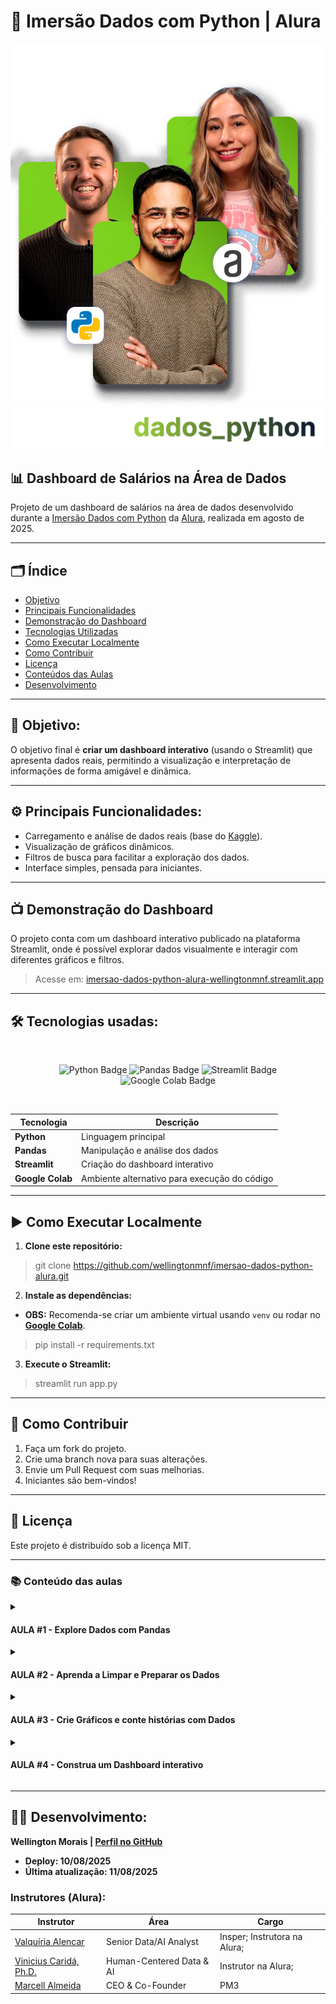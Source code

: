 # 🤿 Imersão Dados com Python | Alura 

<div id="topo" align="center">

![Topo README.md](images/imersao-instrutores.png)
![Topo README.md](images/imersao-topo.png)

</div>

## 📊 Dashboard de Salários na Área de Dados 

Projeto de um dashboard de salários na área de dados desenvolvido durante a [Imersão Dados com Python](https://cursos.alura.com.br/imersao) da [Alura](https://www.alura.com.br/), realizada em agosto de 2025.

---

## 🗂️ Índice

- [Objetivo](#-objetivo-)
- [Principais Funcionalidades](#principais-funcionalidades)
- [Demonstração do Dashboard](#demonstração-do-dashboard)
- [Tecnologias Utilizadas](#-tecnologias-usadas-)
- [Como Executar Localmente](#como-executar-localmente)
- [Como Contribuir](#como-contribuir)
- [Licença](#licença)
- [Conteúdos das Aulas](#-conteúdo-das-aulas-)
- [Desenvolvimento](#-desenvolvimento-)

---

## 🎯 Objetivo: 

O objetivo final é **criar um dashboard interativo** (usando o Streamlit) que apresenta dados reais, permitindo a visualização e interpretação de informações de forma amigável e dinâmica.

---

## ⚙️ Principais Funcionalidades:

- Carregamento e análise de dados reais (base do [Kaggle](https://www.kaggle.com/)).
- Visualização de gráficos dinâmicos.
- Filtros de busca para facilitar a exploração dos dados.
- Interface simples, pensada para iniciantes.

---

## 📺 Demonstração do Dashboard

O projeto conta com um dashboard interativo publicado na plataforma Streamlit, onde é possível explorar dados visualmente e interagir com diferentes gráficos e filtros.

> Acesse em: [imersao-dados-python-alura-wellingtonmnf.streamlit.app](https://imersao-dados-python-alura-wellingtonmnf.streamlit.app/)

---

## 🛠️ Tecnologias usadas: 
<br>

<div id="techs-list" align="center">

![Python Badge](https://img.shields.io/badge/python-3776AB?style=for-the-badge&labelColor=999999&logo=python&logoColor=white)
![Pandas Badge](https://img.shields.io/badge/pandas-150458?style=for-the-badge&labelColor=999999&logo=pandas&logoColor=white) 
![Streamlit Badge](https://img.shields.io/badge/streamlit-FF4B4B?style=for-the-badge&labelColor=999999&logo=streamlit&logoColor=white) 
![Google Colab Badge](https://img.shields.io/badge/google_colab-F9AB00?style=for-the-badge&labelColor=999999&logo=google-colab&logoColor=white)

<br>

| Tecnologia | Descrição |
|------------|-----------|
| **Python** | Linguagem principal |
| **Pandas** | Manipulação e análise dos dados |
| **Streamlit** | Criação do dashboard interativo |
| **Google Colab** | Ambiente alternativo para execução do código |

</div>

---

## ▶️ Como Executar Localmente

1. **Clone este repositório:**
> git clone https://github.com/wellingtonmnf/imersao-dados-python-alura.git

2. **Instale as dependências:**
    
* **OBS:** Recomenda-se criar um ambiente virtual usando `venv` ou rodar no **[Google Colab](https://colab.google/)**.
> pip install -r requirements.txt

3. **Execute o Streamlit:**
> streamlit run app.py

---

## 🤝 Como Contribuir

1. Faça um fork do projeto.
2. Crie uma branch nova para suas alterações.
3. Envie um Pull Request com suas melhorias.
4. Iniciantes são bem-vindos!

---

## 📄 Licença

Este projeto é distribuído sob a licença MIT.

---

### 📚 Conteúdo das aulas 

<div id="aulas-list" align="left">

<details>
<summary><h4> AULA #1 - Explore Dados com Pandas</h4></summary>
<li>Aprender como carregar arquivos CSV no Google Colab de forma prática;</li>
<li>Utilizar a biblioteca Pandas para leitura e visualização inicial de dados;</li>
<li>Manipular dados reais com os principais comandos de análise;</li>
</details>

<details>
<summary><h4>AULA #2 - Aprenda a Limpar e Preparar os Dados</h4></summary>
<li>Aprender técnicas para renomear colunas de maneira clara e organizada;</li>
<li>Identificar e tratar dados faltantes em bases reais;</li>
<li>Aplicar filtros simples para selecionar informações relevantes;</li>
<li>Gerar estatísticas descritivas que apoiam a análise e tomada de decisão;</li>
</details>

<details>
<summary><h4>AULA #3 - Crie Gráficos e conte histórias com Dados</h4></summary>
<li>Criar gráficos estatísticos para analisar os dados de forma visual;</li>
<li>Construir histogramas para observar a distribuição das informações;</li>
<li>Utilizar bibliotecas de Python que ajudam na criação de gráficos;</li>
<li>Praticar a visualização de dados para apoiar a análise e tomada de decisões;</li>
</details>

<details>
<summary><h4>AULA #4 - Construa um Dashboard interativo</h4></summary>
<li>Conhecer a biblioteca Streamlit para criar dashboards interativos;</li>
<li>Desenvolver interfaces simples para visualização de dados;</li>
<li>Aplicar filtros dinâmicos para explorar os dados em tempo real;</li>
<li>Gerar gráficos direto no dashboard para facilitar a análise;</li>
</details>

</div>

---

## 🧑‍💻 Desenvolvimento: 

**Wellington Morais | [Perfil no GitHub](https://github.com/wellingtonmnf)**

* **Deploy: 10/08/2025**
* **Última atualização: 11/08/2025**

### Instrutores (Alura):

| Instrutor                                                             | Área                     | Cargo                        |
|-----------------------------------------------------------------------|--------------------------|------------------------------|
| [Valquíria Alencar](https://www.linkedin.com/in/valquiria-alencar/)   | Senior Data/AI Analyst   | Insper; Instrutora na Alura; |
| [Vinicius Caridá, Ph.D.](https://www.linkedin.com/in/viniciuscarida/) | Human-Centered Data & AI | Instrutor na Alura;          |
| [Marcell Almeida](https://www.linkedin.com/in/almeidamarcell/)        | CEO & Co-Founder         | PM3                          |